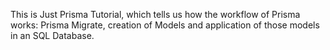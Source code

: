 This is Just Prisma Tutorial, which tells us how the workflow of Prisma works: Prisma Migrate, creation of Models and application of those models in an SQL Database.
